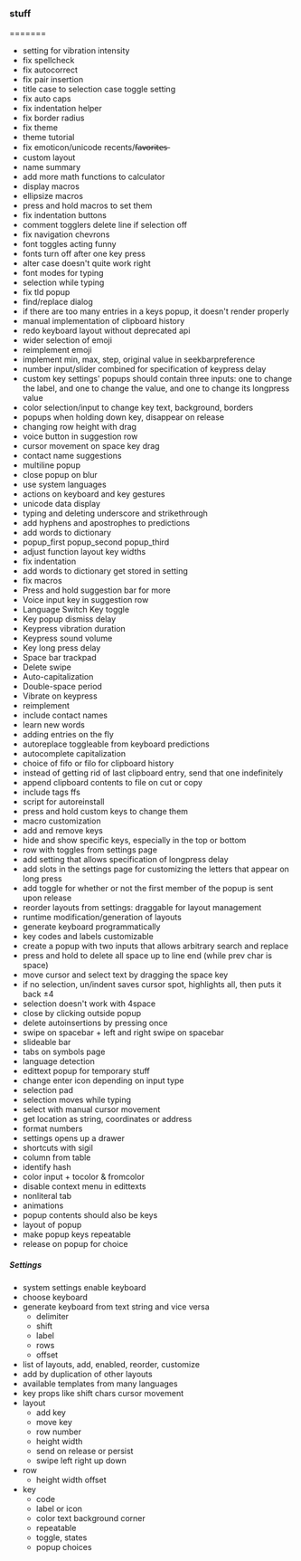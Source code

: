 ### stuff ###
=======
+ setting for vibration intensity
+ fix spellcheck
+ fix autocorrect
+ fix pair insertion
+ title case to selection case toggle setting
+ fix auto caps
+ fix indentation helper
+ fix border radius
+ fix theme
+ theme tutorial
+ fix emoticon/unicode recents/f̶a̶v̶o̶r̶i̶t̶e̶s̶
+ custom layout
+ name summary
+ add more math functions to calculator
+ display macros
+ ellipsize macros
+ press and hold macros to set them
+ fix indentation buttons
+ comment togglers delete line if selection off
+ fix navigation chevrons
+ font toggles acting funny
+ fonts turn off after one key press
+ alter case doesn't quite work right
+ font modes for typing
+ selection while typing
+ fix tld popup
+ find/replace dialog
+ if there are too many entries in a keys popup, it doesn't render properly
+ manual implementation of clipboard history
+ redo keyboard layout without deprecated api
+ wider selection of emoji
+ reimplement emoji
+ implement min, max, step, original value in seekbarpreference
+ number input/slider combined for specification of keypress delay
+ custom key settings' popups should contain three inputs: one to change the label, and one to change the value, and one to change its longpress value
+ color selection/input to change key text, background, borders
+ popups when holding down key, disappear on release
+ changing row height with drag
+ voice button in suggestion row
+ cursor movement on space key drag
+ contact name suggestions
+ multiline popup
+ close popup on blur
+ use system languages
+ actions on keyboard and key gestures
+ unicode data display
+ typing and deleting underscore and strikethrough
+ add hyphens and apostrophes to predictions
+ add words to dictionary
+ popup_first popup_second popup_third
+ adjust function layout key widths 
+ fix indentation
+ add words to dictionary get stored in setting 
+ fix macros
+ Press and hold suggestion bar for more
+ Voice input key in suggestion row
+ Language Switch Key toggle
+ Key popup dismiss delay
+ Keypress vibration duration
+ Keypress sound volume
+ Key long press delay
+ Space bar trackpad
+ Delete swipe
+ Auto-capitalization
+ Double-space period
+ Vibrate on keypress
+ reimplement
+ include contact names
+ learn new words
+ adding entries on the fly
+ autoreplace toggleable from keyboard predictions 
+ autocomplete capitalization
+ choice of fifo or filo for clipboard history
+ instead of getting rid of last clipboard entry, send that one indefinitely
+ append clipboard contents to file on cut or copy
+ include tags ffs
+ script for autoreinstall
+ press and hold custom keys to change them
+ macro customization
+ add and remove keys
+ hide and show specific keys, especially in the top or bottom
+ row with toggles from settings page
+ add setting that allows specification of longpress delay
+ add slots in the settings page for customizing the letters that appear on long press
+ add toggle for whether or not the first member of the popup is sent upon release
+ reorder layouts from settings: draggable for layout management
+ runtime modification/generation of layouts
+ generate keyboard programmatically
+ key codes and labels customizable
+ create a popup with two inputs that allows arbitrary search and replace
+ press and hold to delete all space up to line end (while prev char is space)
+ move cursor and select text by dragging the space key
+ if no selection, un/indent saves cursor spot, highlights all, then puts it back ±4
+ selection doesn't work with 4space
+ close by clicking outside popup
+ delete autoinsertions by pressing once
+ swipe on spacebar + left and right swipe on spacebar
+ slideable bar
+ tabs on symbols page 
+ language detection
+ edittext popup for temporary stuff
+ change enter icon depending on input type
+ selection pad
+ selection moves while typing
+ select with manual cursor movement
+ get location as string, coordinates or address
+ format numbers
+ settings opens up a drawer
+ shortcuts with sigil
+ column from table
+ identify hash
+ color input + tocolor & fromcolor
+ disable context menu in edittexts
+ nonliteral tab
+ animations
+ popup contents should also be keys
+ layout of popup
+ make popup keys repeatable
+ release on popup for choice

##### Settings #####
+ system settings enable keyboard
+ choose keyboard
+ generate keyboard from text string and vice versa
    + delimiter
    + shift
    + label
    + rows
    + offset
+ list of layouts, add, enabled, reorder, customize
+ add by duplication of other layouts
+ available templates from many languages
+ key props like shift chars cursor movement
+ layout
    + add key
    + move key
    + row number
    + height width
    + send on release or persist
    + swipe left right up down
+ row
    + height width offset
+ key
    + code
    + label or icon
    + color text background corner
    + repeatable
    + toggle, states
    + popup choices